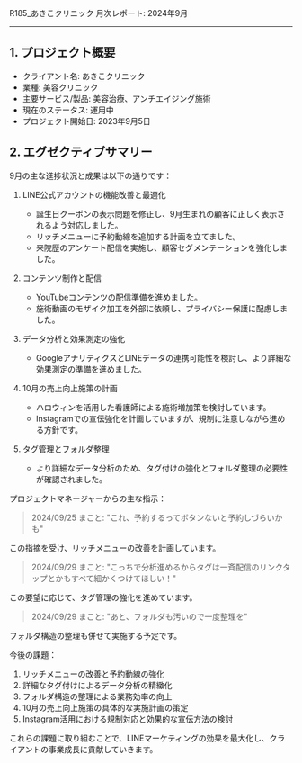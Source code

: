R185_あきこクリニック 月次レポート: 2024年9月

---
## 1. プロジェクト概要

- クライアント名: あきこクリニック
- 業種: 美容クリニック
- 主要サービス/製品: 美容治療、アンチエイジング施術
- 現在のステータス: 運用中
- プロジェクト開始日: 2023年9月5日

## 2. エグゼクティブサマリー

9月の主な進捗状況と成果は以下の通りです：

1. LINE公式アカウントの機能改善と最適化
   - 誕生日クーポンの表示問題を修正し、9月生まれの顧客に正しく表示されるよう対応しました。
   - リッチメニューに予約動線を追加する計画を立てました。
   - 来院歴のアンケート配信を実施し、顧客セグメンテーションを強化しました。

2. コンテンツ制作と配信
   - YouTubeコンテンツの配信準備を進めました。
   - 施術動画のモザイク加工を外部に依頼し、プライバシー保護に配慮しました。

3. データ分析と効果測定の強化
   - GoogleアナリティクスとLINEデータの連携可能性を検討し、より詳細な効果測定の準備を進めました。

4. 10月の売上向上施策の計画
   - ハロウィンを活用した看護師による施術増加策を検討しています。
   - Instagramでの宣伝強化を計画していますが、規制に注意しながら進める方針です。

5. タグ管理とフォルダ整理
   - より詳細なデータ分析のため、タグ付けの強化とフォルダ整理の必要性が確認されました。

プロジェクトマネージャーからの主な指示：

> 2024/09/25 まこと: "これ、予約するってボタンないと予約しづらいかも"

この指摘を受け、リッチメニューの改善を計画しています。

> 2024/09/29 まこと: "こっちで分析進めるからタグは一斉配信のリンクタップとかもすべて細かくつけてほしい！"

この要望に応じて、タグ管理の強化を進めています。

> 2024/09/29 まこと: "あと、フォルダも汚いので一度整理を"

フォルダ構造の整理も併せて実施する予定です。

今後の課題：
1. リッチメニューの改善と予約動線の強化
2. 詳細なタグ付けによるデータ分析の精緻化
3. フォルダ構造の整理による業務効率の向上
4. 10月の売上向上施策の具体的な実施計画の策定
5. Instagram活用における規制対応と効果的な宣伝方法の検討

これらの課題に取り組むことで、LINEマーケティングの効果を最大化し、クライアントの事業成長に貢献していきます。
